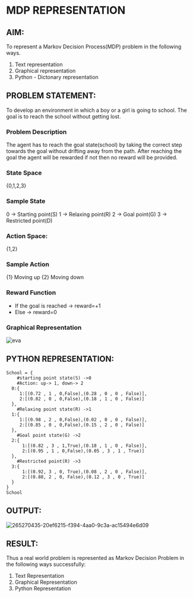# MDP REPRESENTATION

## AIM:
To represent a Markov Decision Process(MDP) problem in the following ways.
   1. Text representation
   2. Graphical representation
   3. Python - Dictonary representation

## PROBLEM STATEMENT:
To develop an environment in which a boy or a girl is going to school. The goal is to reach the school without getting lost.
### Problem Description
The agent has to reach the goal state(school) by taking the correct step towards the goal without drifting away from the path. After reaching the goal the agent will be rewarded if not then no reward will be provided.

### State Space
{0,1,2,3}

### Sample State
0 -> Starting point(S)
1 -> Relaxing point(R)
2 -> Goal point(G)
3 -> Restricted point(D)

### Action Space:
{1,2}

### Sample Action
{1} Moving up
{2} Moving down

### Reward Function

*  If the goal is reached -> reward=+1
*  Else -> reward=0

### Graphical Representation

![eva](https://github.com/Evangelin-Ruth/mdp-representation/assets/94219798/95b8183e-637a-49d1-9f91-7443cce1de17)


## PYTHON REPRESENTATION:
```
School = { 
    #starting point state(S) ->0
    #Action: up-> 1, down-> 2
  0:{
     1:[(0.72 , 1 , 0,False),(0.28 , 0 , 0 , False)],
     2:[(0.82 , 0 , 0,False),(0.18 , 1 , 0 , False)] 
  },
    #Relaxing point state(R) ->1
  1:{
     1:[(0.98 , 2 , 0,False),(0.02 , 0 , 0 , False)],
     2:[(0.85 , 0 , 0,False),(0.15 , 2 , 0 , False)]
  },
    #Goal point state(G) ->2
  2:{
      1:[(0.82 , 3 , 1,True),(0.18 , 1 , 0 , False)],
      2:[(0.95 , 1 , 0,False),(0.05 , 3 , 1 , True)]
  },
    #Restricted point(R) ->3
  3:{
      1:[(0.92, 3 , 0, True),(0.08 , 2 , 0 , False)],
      2:[(0.88, 2 , 0, False),(0.12 , 3 , 0 , True)]
  }
}
School
```

## OUTPUT:

![265270435-20ef6215-f394-4aa0-9c3a-ac15494e6d09](https://github.com/Lakshmipriya-P-AI/mdp-representation/assets/93427923/1e28f004-7146-4462-ab79-a5d99414631c)

## RESULT:
Thus a real world problem is represented as Markov Decision Problem in the following ways successfully:
 1. Text Representation
 2. Graphical Representation
 3. Python Representation
